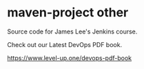 # maven-project other
Source code for James Lee's Jenkins course.

Check out our Latest DevOps PDF book.

https://www.level-up.one/devops-pdf-book
